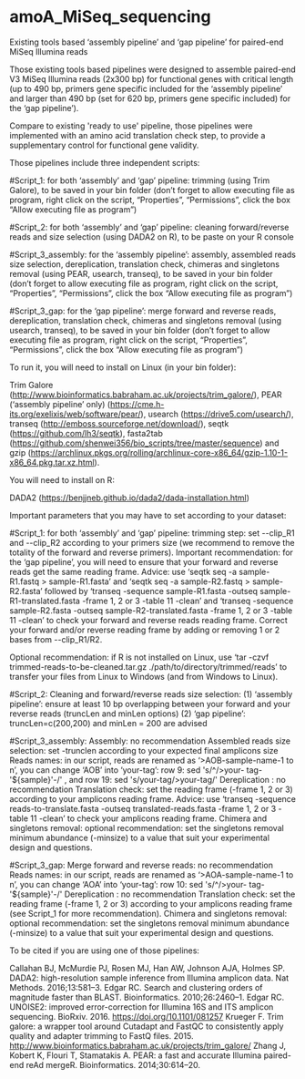 # amoA_MiSeq_sequencing

Existing tools based ‘assembly pipeline’ and ‘gap pipeline’ for paired-end MiSeq Illumina reads

Those existing tools based pipelines were designed to assemble paired-end V3 MiSeq Illumina reads (2x300 bp) for functional genes with critical length (up to 490 bp, primers gene specific included for the ‘assembly pipeline’ and larger than 490 bp (set for 620 bp, primers gene specific included) for the ‘gap pipeline’). 

Compare to existing 'ready to use' pipeline, those pipelines were implemented with an amino acid translation check step, to provide a supplementary control for functional gene validity. 

Those pipelines include three independent scripts:

#Script_1: for both ‘assembly’ and ‘gap’ pipeline: trimming (using Trim Galore), to be saved in your bin folder (don’t forget to allow executing file as program, right click on the script, “Properties”, “Permissions”, click the box “Allow executing file as program”)

#Script_2: for both ‘assembly’ and ‘gap’ pipeline: cleaning forward/reverse reads and size selection (using DADA2 on R), to be paste on your R console

#Script_3_assembly: for the ‘assembly pipeline’: assembly, assembled reads size selection, dereplication, translation check, chimeras and singletons removal (using PEAR, usearch, transeq), to be saved in your bin folder (don’t forget to allow executing file as program, right click on the script, “Properties”, “Permissions”, click the box “Allow executing file as program”)

#Script_3_gap: for the ‘gap pipeline’: merge forward and reverse reads, dereplication, translation check, chimeras and singletons removal (using usearch, transeq), to be saved in your bin folder (don’t forget to allow executing file as program, right click on the script, “Properties”, “Permissions”, click the box “Allow executing file as program”)

To run it, you will need to install on Linux (in your bin folder):

Trim Galore (http://www.bioinformatics.babraham.ac.uk/projects/trim_galore/), PEAR (‘assembly pipeline’ only) (https://cme.h-its.org/exelixis/web/software/pear/), usearch (https://drive5.com/usearch/), transeq (http://emboss.sourceforge.net/download/), seqtk (https://github.com/lh3/seqtk), fasta2tab (https://github.com/shenwei356/bio_scripts/tree/master/sequence) and gzip (https://archlinux.pkgs.org/rolling/archlinux-core-x86_64/gzip-1.10-1-x86_64.pkg.tar.xz.html).

You will need to install on R:

DADA2 (https://benjjneb.github.io/dada2/dada-installation.html)

Important parameters that you may have to set according to your dataset:

#Script_1: for both ‘assembly’ and ‘gap’ pipeline: trimming step: set --clip_R1 and --clip_R2 according to your primers size (we recommend to remove the totality of the forward and reverse primers). Important recommendation: for the ‘gap pipeline’, you will need to ensure that your forward and reverse reads get the same reading frame. Advice: use ‘seqtk seq -a sample-R1.fastq > sample-R1.fasta’ and ‘seqtk seq -a sample-R2.fastq > sample-R2.fasta’ followed by ‘transeq -sequence sample-R1.fasta -outseq sample-R1-translated.fasta -frame 1, 2 or 3 -table 11 -clean’ and  ‘transeq -sequence sample-R2.fasta -outseq sample-R2-translated.fasta -frame 1, 2 or 3 -table 11 -clean’ to check your forward and reverse reads reading frame. Correct your forward and/or reverse reading frame by adding or removing 1 or 2 bases from --clip_R1/R2. 

Optional recommendation: if R is not installed on Linux, use ‘tar -czvf trimmed-reads-to-be-cleaned.tar.gz ./path/to/directory/trimmed/reads’ to transfer your files from Linux to Windows (and from Windows to Linux). 

#Script_2: Cleaning and forward/reverse reads size selection: (1) ‘assembly pipeline’: ensure at least 10 bp overlapping between your forward and your reverse reads (truncLen and minLen options) (2) ‘gap pipeline’: truncLen=c(200,200) and minLen = 200 are advised

#Script_3_assembly: 
Assembly: no recommendation
Assembled reads size selection: set -trunclen according to your expected final amplicons size
Reads names: in our script, reads are renamed as ‘>AOB-sample-name-1 to n’, you can change ‘AOB’ into ‘your-tag’: row 9: sed 's/^/>your- tag-'${sample}'-/' , and row 19: sed 's/your-tag/>your-tag/'
Dereplication : no recommendation
Translation check: set the reading frame (-frame 1, 2 or 3) according to your amplicons reading frame. Advice: use ‘transeq -sequence reads-to-translate.fasta -outseq translated-reads.fasta -frame 1, 2 or 3 -table 11 -clean’ to check your amplicons reading frame.
Chimera and singletons removal: optional recommendation: set the singletons removal minimum abundance (-minsize) to a value that suit your experimental design and questions.   

#Script_3_gap: 
Merge forward and reverse reads: no recommendation
Reads names: in our script, reads are renamed as ‘>AOA-sample-name-1 to n’, you can change ‘AOA’ into ‘your-tag’: row 10: sed 's/^/>your- tag-'${sample}'-/' 
Dereplication : no recommendation
Translation check: set the reading frame (-frame 1, 2 or 3) according to your amplicons reading frame (see Script_1 for more recommendation). 
Chimera and singletons removal: optional recommendation: set the singletons removal minimum abundance (-minsize) to a value that suit your experimental design and questions.   

To be cited if you are using one of those pipelines:

Callahan BJ, McMurdie PJ, Rosen MJ, Han AW, Johnson AJA, Holmes SP. DADA2: high-resolution sample inference from Illumina amplicon data. Nat Methods. 2016;13:581–3.
Edgar RC. Search and clustering orders of magnitude faster than BLAST. Bioinformatics. 2010;26:2460–1.
Edgar RC. UNOISE2: improved error-correction for Illumina 16S and ITS amplicon sequencing. BioRxiv. 2016. https://doi.org/10.1101/081257 
Krueger F. Trim galore: a wrapper tool around Cutadapt and FastQC to consistently apply quality and adapter trimming to FastQ files. 2015. http://www.bioinformatics.babraham.ac.uk/projects/trim_galore/
Zhang J, Kobert K, Flouri T, Stamatakis A. PEAR: a fast and accurate Illumina paired-end reAd mergeR. Bioinformatics. 2014;30:614–20.




